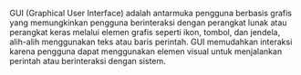 GUI (Graphical User Interface) adalah antarmuka pengguna berbasis grafis yang memungkinkan pengguna berinteraksi dengan perangkat lunak atau perangkat keras melalui elemen grafis seperti ikon, tombol, dan jendela, alih-alih menggunakan teks atau baris perintah. GUI memudahkan interaksi karena pengguna dapat menggunakan elemen visual untuk menjalankan perintah atau berinteraksi dengan sistem.